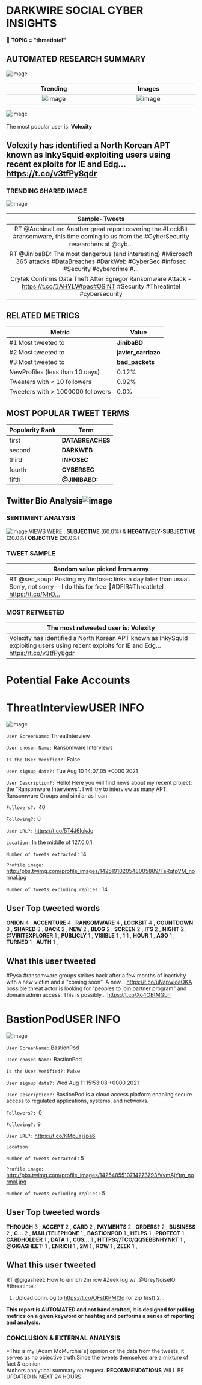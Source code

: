 # DARKWIRE SOCIAL CYBER INSIGHTS 
&#x1F34E; **TOPIC = "threatintel"**

## AUTOMATED RESEARCH SUMMARY
  ![image](darkLogo.png)   

|  Trending  |   Images | 
:-------------------------:|:-------------------------:
|  ![image](assets/threatintel/imageFile1.jpg)     <img width=200/> | ![image](assets/threatintel/imageFile2.jpg) <img width=200/> |   
 
 
![image](assets/threatintel/TWEETS.png)
<br></br>
The most popular user is: **Volexity**  
 

## Volexity has identified a North Korean APT known as InkySquid exploiting users using recent exploits for IE and Edg… https://t.co/v3tfPy8gdr 

  




### TRENDING SHARED IMAGE

![image](assets/threatintel/twitterPostedImage.png)



|                **Sample-Tweets**        |
| :-------------: |
| RT @ArchinalLee: Another great report covering the #LockBit #ransomware, this time coming to us from the #CyberSecurity researchers at @cyb… |
| RT @JinibaBD: The most dangerous (and interesting) #Microsoft 365 attacks #DataBreaches #DarkWeb #CyberSec #infosec #Security #cybercrime #… |
| Crytek Confirms Data Theft After Egregor Ransomware Attack - https://t.co/1AHYLWtpas#OSINT #Security #Threatintel #cybersecurity |

## RELATED METRICS<br>
| Metric | Value |
| ------------- | ------------- |
| #1 Most tweeted to  | **JinibaBD** |
| #2 Most tweeted to  | **javier_carriazo** |
| #3 Most tweeted to  | **bad_packets** |
| NewProfiles (less than 10 days) | 0.12%  |
| Tweeters with < 10 followers  | 0.92%|
| Tweeters with > 1000000 followers  | 0.0%  |



## MOST POPULAR TWEET TERMS 


| Popularity Rank  | Term |
| ------------- | ------------- |
| first  | **DATABREACHES**  |
| second  | **DARKWEB**  |
| third  | **INFOSEC** |
| fourth  | **CYBERSEC**  |
| fifth  | **@JINIBABD:**  |


## Twitter Bio Analysis![image](assets/threatintel/BIO.png)
### SENTIMENT ANALYSIS
![image](assets/threatintel/sentiment.png)
VIEWS WERE : **SUBJECTIVE**  (60.0%) & **NEGATIVELY-SUBJECTIVE** (20.0%) **OBJECTIVE** (20.0%)

### TWEET SAMPLE 
| Random value picked from array |
| ------------- |
|RT @sec_soup: Posting my #infosec links a day later than usual. Sorry, not sorry--I do this for free 🙌#DFIR#ThreatIntel https://t.co/NhO… |

### MOST RETWEETED 

| The most retweeted user is: **Volexity**  |
| ------------- |
| Volexity has identified a North Korean APT known as InkySquid exploiting users using recent exploits for IE and Edg… https://t.co/v3tfPy8gdr |

# Potential Fake Accounts
 
# ThreatInterviewUSER INFO
![image](http://pbs.twimg.com/profile_images/1425191020548005889/TeRqfpVM_normal.jpg)
 
`User ScreenName:` ThreatInterview 
 
`User chosen Name:` Ransomware Interviews 
 
`Is the User Verified?:` False 
 
`User signup date?:` Tue Aug 10 14:07:05 +0000 2021 
 
`User Description?:` Hello! Here you will find news about my recent project: the "Ransomware Interviews".
I will try to interview as many APT, Ransomware Groups and similar as I can 
 
`Followers?: `40 
 
`Following?:` 0 
 
`User URL?:` https://t.co/5T4J6IokJc 
 
`Location:` In the middle of 127.0.0.1 
 
`Number of tweets extracted`  : 14 
 
`Profile image:` http://pbs.twimg.com/profile_images/1425191020548005889/TeRqfpVM_normal.jpg 
 
`Number of tweets excluding replies:` 14 
 

 

 
## User Top tweeted words 
 
**ONION** 4 , **ACCENTURE** 4 , **RANSOMWARE** 4 , **LOCKBIT** 4 , **COUNTDOWN** 3 , **SHARED** 3 , **BACK** 2 , **NEW** 2 , **BLOG** 2 , **SCREEN** 2 , **ITS** 2 , **NIGHT** 2 , **@VIRITEXPLORER** 1 , **PUBLICLY** 1 , **VISIBLE** 1 , **1** 1 , **HOUR** 1 , **AGO** 1 , **TURNED** 1 , **AUTH** 1 , 
 
## What this user tweeted
 
#Pysa #ransomware groups strikes back after a few months of inactivity with a new victim and a "coming soon".
A new… https://t.co/uNapwIoaOKA possible threat actor is looking for "peoples to join partner program" and domain admin access.
This is possibly… https://t.co/Xo4OBtMGbh
 
# BastionPodUSER INFO
![image](http://pbs.twimg.com/profile_images/1425485510714273793/VvmAjYtm_normal.jpg)
 
`User ScreenName:` BastionPod 
 
`User chosen Name:` BastionPod 
 
`Is the User Verified?:` False 
 
`User signup date?:` Wed Aug 11 15:53:08 +0000 2021 
 
`User Description?:` BastionPod is a cloud access platform enabling secure access to regulated applications, systems, and networks. 
 
`Followers?: `0 
 
`Following?:` 9 
 
`User URL?:` https://t.co/KMpuYjspa6 
 
`Location:`  
 
`Number of tweets extracted`  : 5 
 
`Profile image:` http://pbs.twimg.com/profile_images/1425485510714273793/VvmAjYtm_normal.jpg 
 
`Number of tweets excluding replies:` 5 
 

 

 
## User Top tweeted words 
 
**THROUGH** 3 , **ACCEPT** 2 , **CARD** 2 , **PAYMENTS** 2 , **ORDERS?** 2 , **BUSINESS** 2 , **C…** 2 , **MAIL/TELEPHONE** 1 , **BASTIONPOD** 1 , **HELPS** 1 , **PROTECT** 1 , **CARDHOLDER** 1 , **DATA** 1 , **CUS…** 1 , **HTTPS://TCO/QQ5EBBNHYNRT** 1 , **@GIGASHEET:** 1 , **ENRICH** 1 , **2M** 1 , **ROW** 1 , **ZEEK** 1 , 
 
## What this user tweeted
 
RT @gigasheet: How to enrich 2m row #Zeek log w/ .@GreyNoiseIO #threatintel:
1. Upload conn.log to https://t.co/OFstKPMf3d (or zip first)
2…
 

<b> This report is AUTOMATED and not hand crafted, it is designed for pulling metrics on a given keyword or hashtag and performs a series of reporting and analysis.</b>  
### CONCLUSION & EXTERNAL ANALYSIS

*This is my [Adam McMurchie`s] opinion on the data from the tweets, it serves as no objective truth.Since the tweets themselves are a mixture of fact & opinion.<br>
Authors analytical summary on request.
**RECOMMENDATIONS** WILL BE UPDATED IN NEXT  24 HOURS <br>